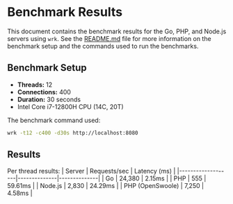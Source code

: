 # Benchmark Results
This document contains the benchmark results for the Go, PHP, and Node.js servers using `wrk`. See the [README.md](README.md) file for more information on the benchmark setup and the commands used to run the benchmarks.

## Benchmark Setup
- **Threads:** 12
- **Connections:** 400
- **Duration:** 30 seconds
- Intel Core i7-12800H CPU (14C, 20T)

The benchmark command used:

```sh
wrk -t12 -c400 -d30s http://localhost:8080
```

## Results
Per thread results:
| Server            | Requests/sec | Latency (ms) |
|-------------------|--------------|--------------|
| Go                | 24,380       | 2.15ms       |
| PHP               | 555          | 59.61ms      |
| Node.js           | 2,830        | 24.29ms      |
| PHP (OpenSwoole)  | 7,250        | 4.58ms       |


